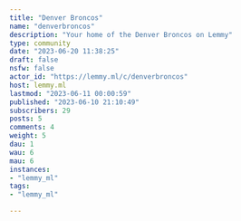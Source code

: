 ```yaml
---
title: "Denver Broncos" 
name: "denverbroncos"
description: "Your home of the Denver Broncos on Lemmy"
type: community
date: "2023-06-20 11:38:25"
draft: false
nsfw: false
actor_id: "https://lemmy.ml/c/denverbroncos"
host: lemmy.ml
lastmod: "2023-06-11 00:00:59"
published: "2023-06-10 21:10:49"
subscribers: 29
posts: 5
comments: 4
weight: 5
dau: 1
wau: 6
mau: 6
instances:
- "lemmy_ml"
tags: 
- "lemmy_ml"

---
```

